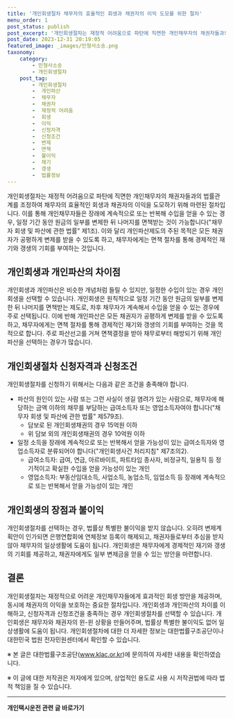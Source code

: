 ```yaml
---
title: '개인회생절차 채무자의 효율적인 회생과 채권자의 이익 도모를 위한 절차'
menu_order: 1
post_status: publish
post_excerpt: '개인회생절차는 재정적 어려움으로 파탄에 직면한 개인채무자의 채권자들과의 법률관계를 조정하여 채무자의 효율적인 회생과 채권자의 이익을 도모하기 위해 마련된 절차입니다. 이를 통해 개인채무자들은 장래에 계속적으로 또는 반복해 수입을 얻을 수 있는 경우, 일정 기간 동안 원금의 일부를 변제한 뒤 나머지를 면책받는 것이 가능합니다  채무자 회생 및 파산에 관한 법률  제1조 . 이와 달리 개인파산제도의 주된 목적은 모든 채권자가 공평하게 변제를 받을 수 있도록 하고, 채무자에게는 면책 절차를 통해 경제적인 재기와 갱생의 기회를 부여하는 것입니다.'
post_date: 2023-12-31 20:19:05
featured_image: _images/민형사소송.png
taxonomy:
    category:
        - 민형사소송
        - 개인회생절차
    post_tag:
        - 개인회생절차
        -  개인파산
        -  채무자
        -  채권자
        -  재정적 어려움
        -  회생
        -  이익
        -  신청자격
        -  신청조건
        -  변제
        -  면책
        -  불이익
        -  재기
        -  갱생
        -  법률정보
---
```



개인회생절차는 재정적 어려움으로 파탄에 직면한 개인채무자의 채권자들과의 법률관계를 조정하여 채무자의 효율적인 회생과 채권자의 이익을 도모하기 위해 마련된 절차입니다. 이를 통해 개인채무자들은 장래에 계속적으로 또는 반복해 수입을 얻을 수 있는 경우, 일정 기간 동안 원금의 일부를 변제한 뒤 나머지를 면책받는 것이 가능합니다("채무자 회생 및 파산에 관한 법률" 제1조). 이와 달리 개인파산제도의 주된 목적은 모든 채권자가 공평하게 변제를 받을 수 있도록 하고, 채무자에게는 면책 절차를 통해 경제적인 재기와 갱생의 기회를 부여하는 것입니다.   

## 개인회생과 개인파산의 차이점

개인회생과 개인파산은 비슷한 개념처럼 들릴 수 있지만, 일정한 수입이 있는 경우 개인회생을 선택할 수 있습니다. 개인회생은 원칙적으로 일정 기간 동안 원금의 일부를 변제한 뒤 나머지를 면책받는 제도로, 차후 채무자가 계속해서 수입을 얻을 수 있는 경우에 주로 선택됩니다. 이에 반해 개인파산은 모든 채권자가 공평하게 변제를 받을 수 있도록 하고, 채무자에게는 면책 절차를 통해 경제적인 재기와 갱생의 기회를 부여하는 것을 목적으로 합니다. 주로 파산선고를 거쳐 면책결정을 받아 채무로부터 해방되기 위해 개인파산을 선택하는 경우가 많습니다.

## 개인회생절차 신청자격과 신청조건

개인회생절차를 신청하기 위해서는 다음과 같은 조건을 충족해야 합니다.
- 파산의 원인이 있는 사람 또는 그런 사실이 생길 염려가 있는 사람으로, 채무자에 해당하는 금액 이하의 채무를 부담하는 급여소득자 또는 영업소득자여야 합니다("채무자 회생 및 파산에 관한 법률" 제579조).
  - 담보로 된 개인회생채권의 경우 15억원 이하
  - 위 담보 외의 개인회생채권의 경우 10억원 이하
- 일정 소득을 장래에 계속적으로 또는 반복해서 얻을 가능성이 있는 급여소득자와 영업소득자로 분류되어야 합니다("개인회생사건 처리지침" 제7조의2).
  - 급여소득자: 급여, 연금, 아르바이트, 파트타임 종사자, 비정규직, 일용직 등 정기적이고 확실한 수입을 얻을 가능성이 있는 개인
  - 영업소득자: 부동산임대소득, 사업소득, 농업소득, 임업소득 등 장래에 계속적으로 또는 반복해서 얻을 가능성이 있는 개인

## 개인회생의 장점과 불이익

개인회생절차를 선택하는 경우, 법률상 특별한 불이익을 받지 않습니다. 오히려 변제계획안이 인가되면 은행연합회에 연체정보 등록이 해제되고, 채권자들로부터 추심을 받지 않아 채무자의 일상생활에 도움이 됩니다. 개인회생은 채무자에게 경제적인 재기와 갱생의 기회를 제공하고, 채권자에게도 일부 변제금을 얻을 수 있는 방안을 마련합니다.

## 결론

개인회생절차는 재정적으로 어려운 개인채무자들에게 효과적인 회생 방안을 제공하며, 동시에 채권자의 이익을 보호하는 중요한 절차입니다. 개인회생과 개인파산의 차이를 이해하고, 신청자격과 신청조건을 충족하는 경우 개인회생절차를 선택할 수 있습니다. 개인회생은 채무자와 채권자의 윈-윈 상황을 만들어주며, 법률상 특별한 불이익도 없어 일상생활에 도움이 됩니다. 개인회생절차에 대한 더 자세한 정보는 대한법률구조공단이나 대한민국 법원 전자민원센터에서 확인할 수 있습니다.

※ 본 글은 대한법률구조공단(www.klac.or.kr)에 문의하여 자세한 내용을 확인하였습니다.

※ 이 글에 대한 저작권은 저자에게 있으며, 상업적인 용도로 사용 시 저작권법에 따라 법적 책임을 질 수 있습니다.
<!-- wp:separator -->
<hr class="wp-block-separator has-alpha-channel-opacity"/>
<!-- /wp:separator -->

<!-- wp:group {"backgroundColor":"base","layout":{"type":"constrained"}} -->
<div class="wp-block-group has-base-background-color has-background"><!-- wp:paragraph {"align":"center","fontSize":"medium"} -->
<p class="has-text-align-center has-large-font-size"><strong>개인택시운전 관련 글 바로가기</strong></p>
<!-- /wp:paragraph -->


<!-- wp:latest-posts
{"categories":[{"id":1441,"count":19,"description":"","link":"https://uknowlaw.com/category/%ea%b0%9c%ec%9d%b8%ed%83%9d%ec%8b%9c%ec%9a%b4%ec%a0%84/","name":"개인택시운전","slug":"개인택시운전","taxonomy":"category","parent":0,"meta":[],"_links":{"self":[{"href":"https://uknowlaw.com/wp-json/wp/v2/categories/1441"}],"collection":[{"href":"https://uknowlaw.com/wp-json/wp/v2/categories"}],"about":[{"href":"https://uknowlaw.com/wp-json/wp/v2/taxonomies/category"}],"wp:post_type":[{"href":"https://uknowlaw.com/wp-json/wp/v2/posts?categories=1441"}],"curies":[{"name":"wp","href":"https://api.w.org/{rel}","templated":true}]}}],"postsToShow":100,"excerptLength":28,"postLayout":"grid","columns":2,"featuredImageAlign":"left","featuredImageSizeSlug":"large","fontSize":"small"} /--></div>
<!-- /wp:group -->